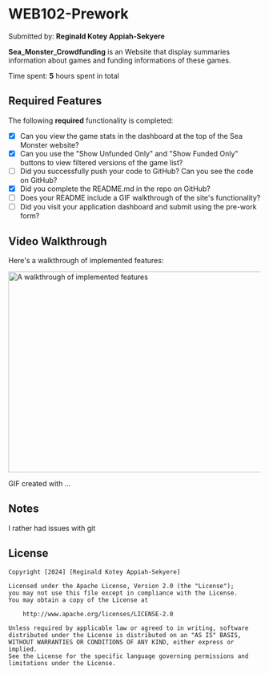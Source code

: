 # WEB102-Prework

Submitted by: **Reginald Kotey Appiah-Sekyere**

**Sea_Monster_Crowdfunding** is an Website that display summaries information about games and funding informations of these games. 

Time spent: **5** hours spent in total

## Required Features

The following **required** functionality is completed:

* [x] Can you view the game stats in the dashboard at the top of the Sea Monster website?
* [x] Can you use the "Show Unfunded Only" and "Show Funded Only" buttons to view filtered versions of the game list?
* [ ] Did you successfully push your code to GitHub? Can you see the code on GitHub?
* [x] Did you complete the README.md in the repo on GitHub?
* [ ] Does your README include a GIF walkthrough of the site's functionality?
* [ ] Did you visit your application dashboard and submit using the pre-work form?

## Video Walkthrough

Here's a walkthrough of implemented features:

<img src="https://i.imgur.com/abc123.gif" alt="A walkthrough of implemented features" width="600" height="400" />


<!-- Replace this with whatever GIF tool you used! -->
GIF created with ...  
<!-- Recommended tools:
[LiceCap ](https://www.screentogif.com/) for Windows -->

## Notes

I rather had issues with git 

## License

    Copyright [2024] [Reginald Kotey Appiah-Sekyere]

    Licensed under the Apache License, Version 2.0 (the "License");
    you may not use this file except in compliance with the License.
    You may obtain a copy of the License at

        http://www.apache.org/licenses/LICENSE-2.0

    Unless required by applicable law or agreed to in writing, software
    distributed under the License is distributed on an "AS IS" BASIS,
    WITHOUT WARRANTIES OR CONDITIONS OF ANY KIND, either express or implied.
    See the License for the specific language governing permissions and
    limitations under the License.
